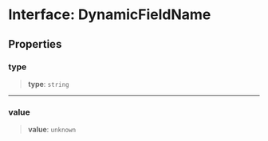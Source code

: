 # Interface: DynamicFieldName

## Properties

### type

> **type**: `string`

---

### value

> **value**: `unknown`
